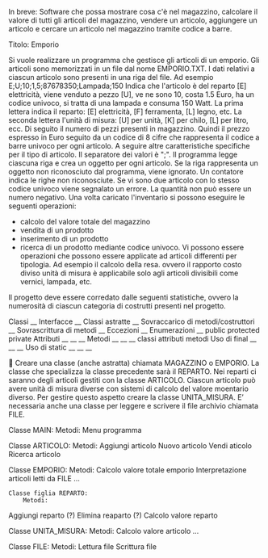 In breve: Software che possa mostrare cosa c'è nel magazzino, calcolare il valore di tutti gli articoli del magazzino, vendere un articolo, aggiungere un articolo e cercare un articolo nel magazzino tramite codice a barre.

Titolo: Emporio

Si vuole realizzare un programma che gestisce gli articoli di un emporio. Gli articoli sono memorizzati in un file dal nome EMPORIO.TXT. I dati relativi a ciascun articolo sono presenti in una riga del file. Ad esempio
E;U;10;1,5;87678350;Lampada;150
Indica che l'articolo è del reparto [E] elettricità, viene venduto a pezzo [U], ve ne sono 10, costa 1.5 Euro, ha un codice univoco, si tratta di una lampada e consuma 150 Watt.
La prima lettera indica il reparto: [E] elettricità, [F] ferramenta, [L] legno, etc.
La seconda lettera l'unità di misura: [U] per unità, [K] per chilo, [L] per litro, ecc. Di seguito il numero di pezzi presenti in magazzino. Quindi il prezzo espresso in Euro seguito da un codice di 8 cifre che rappresenta il codice a barre univoco per ogni articolo.
A seguire altre caratteristiche specifiche per il tipo di articolo. Il separatore dei valori è ";".
Il programma legge ciascuna riga e crea un oggetto per ogni articolo. Se la riga rappresenta un oggetto non riconosciuto dal programma, viene ignorato. Un contatore indica le righe non riconosciute. Se vi sono due articolo con lo stesso codice univoco viene segnalato un errore. La quantità non può essere un numero negativo.
Una volta caricato l'inventario si possono eseguire le seguenti operazioni: 
* calcolo del valore totale del magazzino
* vendita di un prodotto 
* inserimento di un prodotto
* ricerca di un prodotto mediante codice univoco.
Vi possono essere operazioni che possono essere applicate ad articoli differenti per tipologia. Ad esempio il calcolo della resa. ovvero il rapporto costo diviso unità di misura è applicabile solo agli articoli divisibili come vernici, lampada, etc.

Il progetto deve essere corredato dalle seguenti statistiche, ovvero la numerosità di ciascun categoria di costrutti presenti nel progetto.

Classi __ Interfacce __ Classi astratte __ Sovraccarico di metodi/costruttori __ Sovrascrittura di metodi __ Eccezioni __ Enumerazioni __
             public   protected   private
Attributi      __        __         __
Metodi         __        __         __
             classi   attributi   metodi
Uso di final   __        __         __
Uso di static  __        __         __



Creare una classe (anche astratta) chiamata MAGAZZINO o EMPORIO.
La classe che specializza la classe precedente sarà il REPARTO.
Nei reparti ci saranno degli articoli gestiti con la classe ARTICOLO.
Ciascun articolo può avere unità di misura diverse con sistemi di calcolo del valore moentario diverso. Per gestire questo aspetto creare la classe UNITA_MISURA.
E’ necessaria anche una classe per leggere e scrivere il file archivio chiamata FILE.

Classe MAIN:
    Metodi:
Menu programma

Classe ARTICOLO:
    Metodi:
Aggiungi articolo
Nuovo articolo
Vendi aticolo
Ricerca articolo


Classe EMPORIO:
    Metodi:
Calcolo valore totale emporio
Interpretazione articoli letti da FILE
...

    Classe figlia REPARTO:
        Metodi:
Aggiungi reparto (?)
Elimina reaparto (?)
Calcolo valore reparto



Classe UNITA_MISURA:
    Metodi:
Calcolo valore articolo
…

Classe FILE:
    Metodi:
Lettura file
Scrittura file
